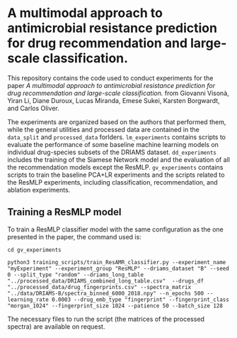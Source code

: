 # A multimodal approach to antimicrobial resistance prediction for drug recommendation and large-scale classification.

This repository contains the code used to conduct experiments for the paper _A multimodal approach to antimicrobial resistance prediction for drug recommendation and large-scale classification._ from Giovanni Visonà, Yiran Li, Diane Duroux, Lucas Miranda, Emese Sukei, Karsten Borgwardt, and Carlos Oliver.

The experiments are organized based on the authors that performed them, while the general utilities and processed data are contained in the `data_split` and `processed_data` forlders. 
`lm_experiments` contains scripts to evaluate the performance of some baseline machine learning models on individual drug-species subsets of the DRIAMS dataset.
`dd_experiments` includes the training of the Siamese Network model and the evaluation of all the recommendation models except the ResMLP.
`gv_experiments` contains scripts to train the baseline PCA+LR experiments and the scripts related to the ResMLP experiments, including classification, recommendation, and ablation experiments.


## Training a ResMLP model

To train a ResMLP classifier model with the same configuration as the one presented in the paper, the command used is:

```
cd gv_experiments

python3 training_scripts/train_ResAMR_classifier.py --experiment_name "myExperiment" --experiment_group "ResMLP" --driams_dataset "B" --seed 0 --split_type "random" --driams_long_table "../processed_data/DRIAMS_combined_long_table.csv"  --drugs_df "../processed_data/drug_fingerprints.csv" --spectra_matrix "../data/DRIAMS-B/spectra_binned_6000_2018.npy" --n_epochs 500 --learning_rate 0.0003 --drug_emb_type "fingerprint" --fingerprint_class "morgan_1024" --fingerprint_size 1024 --patience 50 --batch_size 128
```

The necessary files to run the script (the matrices of the processed spectra) are available on request.